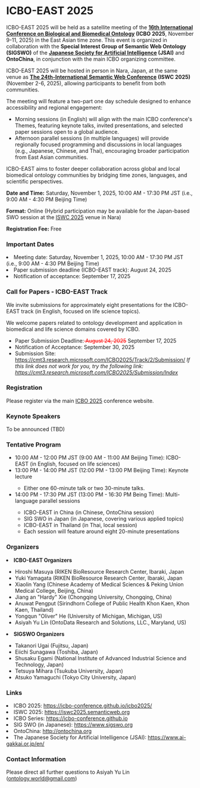 <br>

# ICBO-EAST 2025

ICBO-EAST 2025 will be held as a satellite meeting of the <b><a href="https://icbo-conference.github.io/icbo2025/">16th International Conference on Biological and Biomedical Ontology</a> (ICBO 2025</b>, November 9-11, 2025) in the East Asian time zone. This event is organized in collaboration with the <b>Special Interest Group of Semantic Web Ontology (SIGSWO)</b> of the <b><a href="https://www.ai-gakkai.or.jp/en/">Japanese Society for Artificial Intelligence</a> (JSAI)</b> and <b>OntoChina</b>, in conjunction with the main ICBO organizing committee.

ICBO-EAST 2025 will be hosted in person in Nara, Japan, at the same venue as <b><a href="https://iswc2025.semanticweb.org/">The 24th-International Semantic Web Conference</a> (ISWC 2025)</b> (November 2-6, 2025), allowing participants to benefit from both communities.

The meeting will feature a two-part one day schedule designed to enhance accessibility and regional engagement:
<ul>
  <li>Morning sessions (in English) will align with the main ICBO conference's Themes, featuring keynote talks, invited presentations, and selected paper sessions open to a global audience.</li>
  <li>Afternoon parallel sessions (in multiple languages) will provide regionally focused programming and discussions in local languages (e.g., Japanese, Chinese, and Thai), encouraging broader participation from East Asian communities.</li>
</ul>

ICBO-EAST aims to foster deeper collaboration across global and local biomedical ontology communities by bridging time zones, languages, and scientific perspectives.

<b>Date and Time:</b> Saturday, November 1, 2025, 10:00 AM - 17:30 PM JST (i.e., 9:00 AM - 4:30 PM Beijing Time)

<b>Format:</b> Online (Hybrid participation may be available for the Japan-based SWO session at the <a href="https://iswc2025.semanticweb.org/">ISWC 2025</a> venue in Nara)

<b>Registration Fee:</b> Free

### Important Dates
<li>Meeting date: Saturday, November 1, 2025, 10:00 AM - 17:30 PM JST (i.e., 9:00 AM - 4:30 PM Beijing Time)</li>
<li>Paper submission deadline (ICBO-EAST track): August 24, 2025</li>
<li>Notification of acceptance: September 17, 2025</li>

### Call for Papers - ICBO-EAST Track
We invite submissions for approximately eight presentations for the ICBO-EAST track (in English, focused on life science topics).

We welcome papers related to ontology development and application in biomedical and life science domains covered by ICBO.

<ul>
  <li>Paper Submission Deadline:<span style="color: red; text-decoration: line-through;"> August 24, 2025</span> September 17, 2025 </li>
  <li>Notification of Acceptance: September 30, 2025</li>
  <li>Submission Site: <a href="https://cmt3.research.microsoft.com/ICBO2025/Track/2/Submission/">https://cmt3.research.microsoft.com/ICBO2025/Track/2/Submission/</a> <i>If this link does not work for you, try the following link: <a href="https://cmt3.research.microsoft.com/ICBO2025/Submission/Index">https://cmt3.research.microsoft.com/ICBO2025/Submission/Index</a></i></li>
</ul>

### Registration
Please register via the main <a href="https://icbo-conference.github.io/icbo2025/registration/">ICBO 2025</a> conference website.

### Keynote Speakers
To be announced (TBD)

### Tentative Program
<ul>
  <li>10:00 AM - 12:00 PM JST (9:00 AM - 11:00 AM Beijing Time): ICBO-EAST (in English, focused on life sciences)</li>
  <li>13:00 PM - 14:00 PM JST (12:00 PM - 13:00 PM Beijing Time): Keynote lecture</li>
  <ul>
    <li>Either one 60-minute talk or two 30-minute talks.</li>
  </ul>
  <li>14:00 PM - 17:30 PM JST (13:00 PM - 16:30 PM Being Time): Multi-language parallel sessions</li>
  <ul>
    <li>ICBO-EAST in China (in Chinese, OntoChina session)</li>
    <li>SIG SWO in Japan (in Japanese, covering various applied topics)</li>
    <li>ICBO-EAST in Thailand (in Thai, local session)</li>
    <li>Each session will feature around eight 20-minute presentations</li>
  </ul>
</ul>

### Organizers
<li><b>ICBO-EAST Organizers</b></li>
<ul>
  <li>Hiroshi Masuya (RIKEN BioResource Research Center, Ibaraki, Japan</li>
  <li>Yuki Yamagata (RIKEN BioResource Research Center, Ibaraki, Japan</li>
  <li>Xiaolin Yang (Chinese Academy of Medical Sciences & Peking Union Medical College, Beijing, China)</li>
  <li>Jiang an "Hardy" Xie (Chongqing University, Chongqing, China)</li>
  <li>Anuwat Pengput (Sirindhorn College of Public Health Khon Kaen, Khon Kaen, Thailand)</li>
  <li>Yongqun "Oliver" He (University of Michigan, Michigan, US)</li>
  <li>Asiyah Yu Lin (OntoData Research and Solutions, LLC., Maryland, US)</li>
</ul>

<li><b>SIGSWO Organizers</b></li>
<ul>
  <li>Takanori Ugai (Fujitsu, Japan)</li>
  <li>Eiichi Sunagawa (Toshiba, Japan)</li>
  <li>Shusaku Egami (National Institute of Advanced Industrial Science and Technology, Japan)</li>
  <li>Tetsuya Mihara (Tsukuba University, Japan)</li>
  <li>Atsuko Yamaguchi (Tokyo City University, Japan)</li>
</ul>

### Links
<li>ICBO 2025: <a href="https://icbo-conference.github.io/icbo2025/">https://icbo-conference.github.io/icbo2025/</a></li>
<li>ISWC 2025: <a href="https://iswc2025.semanticweb.org">https://iswc2025.semanticweb.org</a></li>
<li>ICBO Series: <a href="https://icbo-conference.github.io">https://icbo-conference.github.io</a></li>
<li>SIG SWO (in Japanese): <a href="https://www.sigswo.org">https://www.sigswo.org</a></li>
<li>OntoChina: <a href="http://ontochina.org">http://ontochina.org</a></li>
<li>The Japanese Society for Artificial Intelligence (JSAI): <a href="https://www.ai-gakkai.or.jp/en/">https://www.ai-gakkai.or.jp/en/</a></li>

### Contact Information 
Please direct all further questions to Asiyah Yu Lin (ontology.world@gmail.com)
